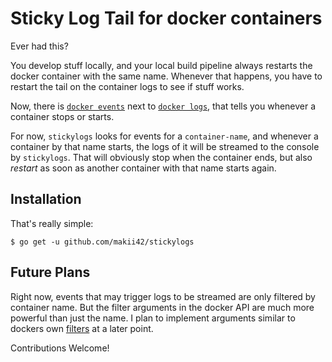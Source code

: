 Sticky Log Tail for docker containers
=====================================

Ever had this? 

You develop stuff locally, and your local build pipeline always restarts the docker container with the same name. Whenever that happens, you have to restart the tail on the container logs to see if stuff works. 

Now, there is [`docker events`][de] next to [`docker logs`][dl], that tells you whenever a container stops or starts. 

For now, `stickylogs` looks for events for a `container-name`, and whenever a container by that name starts, the logs of it will be streamed to the console by `stickylogs`. That will obviously stop when the container ends, but also *restart* as soon as another container with that name starts again.

Installation
------------

That's really simple: 

    $ go get -u github.com/makii42/stickylogs

Future Plans
------------

Right now, events that may trigger logs to be streamed are only filtered by container name. But the filter arguments in the docker API are much more powerful than just the name. I plan to implement arguments similar to dockers own [filters][def] at a later point. 

Contributions Welcome!

[de]: https://docs.docker.com/engine/reference/commandline/events
[dl]: https://docs.docker.com/engine/reference/commandline/logs/
[def]: https://docs.docker.com/engine/reference/commandline/events/#limiting-filtering-and-formatting-the-output